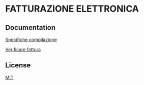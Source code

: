 # FATTURAZIONE ELETTRONICA


## Documentation

[Specifiche compilazione](https://www.fatturapa.gov.it/export/documenti/Specifiche_tecniche_del_formato_FatturaPA_V1.3.2.pdf)

[Verificare fattura](https://www.fatturacheck.it/)
## License

[MIT](https://github.com/wonder-image/fatturazione-elettronica/blob/main/LICENSE)

